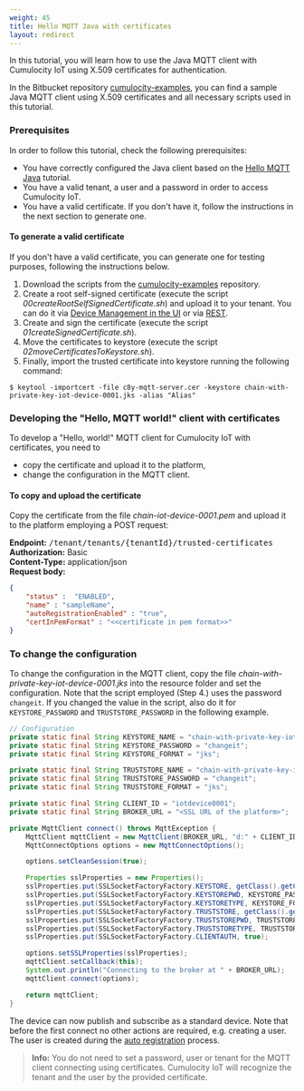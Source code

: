 ```yaml
---
weight: 45
title: Hello MQTT Java with certificates
layout: redirect
---
```


In this tutorial, you will learn how to use the Java MQTT client with Cumulocity IoT using X.509 certificates for authentication.

In the Bitbucket repository [cumulocity-examples](https://bitbucket.org/m2m/cumulocity-examples/src/develop/mqtt-client), you can find a sample Java MQTT client using X.509 certificates and all necessary scripts used in this tutorial.

### Prerequisites  

In order to follow this tutorial, check the following prerequisites:

*   You have correctly configured the Java client based on the [Hello MQTT Java](#hello-mqtt-java) tutorial.
*   You have a valid tenant, a user and a password in order to access Cumulocity IoT.
*   You have a valid certificate. If you don't have it, follow the instructions in the next section to generate one.

#### To generate a valid certificate

If you don't have a valid certificate, you can generate one for testing purposes, following the instructions below.

1.  Download the scripts from the [cumulocity-examples](https://bitbucket.org/m2m/cumulocity-examples/src/develop/mqtt-client/scripts) repository.
2.  Create a root self-signed certificate (execute the script *00createRootSelfSignedCertificate.sh*) and upload it to your tenant. You can do it via [Device Management in the UI](/users-guide/device-management/#managing-trusted-certificates) or via [REST](https://cumulocity.com/api/#tag/Tenant-API).
3.  Create and sign the certificate (execute the script *01createSignedCertificate.sh*).
4.  Move the certificates to keystore (execute the script *02moveCertificatesToKeystore.sh*).
5.  Finally, import the trusted certificate into keystore running the following command:

```shell
$ keytool -importcert -file c8y-mqtt-server.cer -keystore chain-with-private-key-iot-device-0001.jks -alias "Alias"
```

### Developing the "Hello, MQTT world!" client with certificates  

To develop a "Hello, world!" MQTT client for Cumulocity IoT with certificates, you need to

*  copy the certificate and upload it to the platform,
*  change the configuration in the MQTT client.

#### To copy and upload the certificate

Copy the certificate from the file *chain-iot-device-0001.pem* and upload it to the platform employing a POST request:

**Endpoint:**  <kbd>/tenant/tenants/{tenantId}/trusted-certificates</kbd> <br/>
**Authorization:** Basic <br/>
**Content-Type:** application/json <br/>
**Request body:**

```json
{
    "status" :  "ENABLED",
    "name" : "sampleName",
    "autoRegistrationEnabled" : "true",
    "certInPemFormat" : "<<certificate in pem format>>"
}
```

### To change the configuration

To change the configuration in the MQTT client, copy the file *chain-with-private-key-iot-device-0001.jks* into the resource folder and set the configuration. Note that the script employed (Step 4.) uses the password `changeit`. If you changed the value in the script, also do it for `KEYSTORE_PASSWORD` and `TRUSTSTORE_PASSWORD` in the following example.

```java
// Configuration
private static final String KEYSTORE_NAME = "chain-with-private-key-iot-device-0001.jks";
private static final String KEYSTORE_PASSWORD = "changeit";
private static final String KEYSTORE_FORMAT = "jks";

private static final String TRUSTSTORE_NAME = "chain-with-private-key-iot-device-0001.jks";
private static final String TRUSTSTORE_PASSWORD = "changeit";
private static final String TRUSTSTORE_FORMAT = "jks";

private static final String CLIENT_ID = "iotdevice0001";
private static final String BROKER_URL = "<SSL URL of the platform>";

private MqttClient connect() throws MqttException {
    MqttClient mqttClient = new MqttClient(BROKER_URL, "d:" + CLIENT_ID, new MemoryPersistence());
    MqttConnectOptions options = new MqttConnectOptions();

    options.setCleanSession(true);

    Properties sslProperties = new Properties();
    sslProperties.put(SSLSocketFactoryFactory.KEYSTORE, getClass().getClassLoader().getResource(KEYSTORE_NAME).getPath());
    sslProperties.put(SSLSocketFactoryFactory.KEYSTOREPWD, KEYSTORE_PASSWORD);
    sslProperties.put(SSLSocketFactoryFactory.KEYSTORETYPE, KEYSTORE_FORMAT);
    sslProperties.put(SSLSocketFactoryFactory.TRUSTSTORE, getClass().getClassLoader().getResource(TRUSTSTORE_NAME).getPath());
    sslProperties.put(SSLSocketFactoryFactory.TRUSTSTOREPWD, TRUSTSTORE_PASSWORD);
    sslProperties.put(SSLSocketFactoryFactory.TRUSTSTORETYPE, TRUSTSTORE_FORMAT);
    sslProperties.put(SSLSocketFactoryFactory.CLIENTAUTH, true);

    options.setSSLProperties(sslProperties);
    mqttClient.setCallback(this);
    System.out.println("Connecting to the broker at " + BROKER_URL);
    mqttClient.connect(options);

    return mqttClient;
}
```  

The device can now publish and subscribe as a standard device. Note that before the first connect no other actions are required, e.g. creating a user. The user is created during the [auto registration](/device-sdk/mqtt/#device-certificates) process.

> **Info:** You do not need to set a password, user or tenant for the MQTT client connecting using certificates. Cumulocity IoT will recognize the tenant and the user by the provided certificate.
